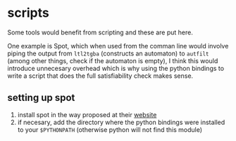 # scripts

Some tools would benefit from scripting and these are put here.

One example is Spot, which when used from the comman line would involve piping
the output from `ltl2tgba` (constructs an automaton) to `autfilt` (among other
things, check if the automaton is empty), I think this would introduce
unnecesary overhead which is why using the python bindings to write a script
that does the full satisfiability check makes sense.

## setting up spot

1. install spot in the way proposed at their [website](https://spot.lre.epita.fr/install.html)
2. if necesary, add the directory where the python bindings were installed to
   your `$PYTHONPATH` (otherwise python will not find this module)
